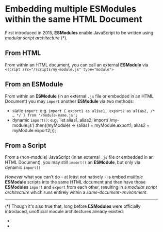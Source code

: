 # Embedding multiple ESModules within the same HTML Document

First introduced in 2015, **ESModules** enable JavaScript to be written using _modular script architecture_ (*).

## From HTML
From within an HTML document, you can call an external **ESModule** via `<script src="/scripts/my-module.js" type="module">`

## From an ESModule
From within an **ESModule** (in an external `.js` file or embedded in an HTML Document) you may `import` another **ESModule** via two methods:

 - static `import`: e.g. `import { export1 as alias1, export2 as alias2, /* … */ } from '/module-name.js';`
 - dynamic `import()`: e.g. `let alias1, alias2; import('/my-module.js').then((myModule) => {alias1 = myModule.export1; alias2 = myModule.export2;});

## From a Script
From a (non-module) JavaScript (in an external `.js` file or embedded in an HTML Document), you may still `import()` an **ESModule**, but only via dynamic `import()`


_However_ what you can't do - at least not natively - is embed _multiple_ **ESModule** scripts into the same HTML document and then have those **ESModules** `import` and `export` from each other, resulting in a _modular script architecture_ which runs entirely within a _same-document-environment_.


__________

(*) Though it's also true that, long before **ESModules** were officially introduced, unofficial module architectures already existed:

 -
 -

